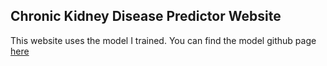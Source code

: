 ## Chronic Kidney Disease Predictor Website

This website uses the model I trained. You can find the model github page [here](https://github.com/Abdesol/Chronic-Kidney-Disease-Prediction)